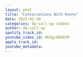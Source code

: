 ```yaml
---
layout: post
title: "Conversations With Kenny"
date: 2023-01-20
categories: da-call-up videos
author: da-call-up
spotify_track_id: 
youtube_video_id: Hb3grUOh87M
apple_track_id: 
youtube_metadata: 
---
```

